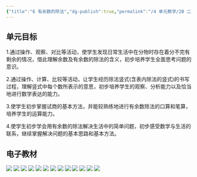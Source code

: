 ```yaml
---
{"title":"6 有余数的除法","dg-publish":true,"permalink":"/4 单元教学/2B 二下/6 有余数的除法/","dgPassFrontmatter":true,"noteIcon":""}
---
```



## 单元目标

1.通过操作、观察、对比等活动，使学生发现日常生活中在分物时存在着分不完有剩余的情况，借此理解余数及有余数的除法的含义，初步培养学生全面思考问题的意识。

2.通过操作、计算、比较等活动，让学生经历除法竖式(含表内除法的竖式)的书写过程，理解竖式中每个数所表示的意思，初步培养学生的观察、分析能力以及恰当地进行数学表达的能力。

3.使学生初步掌握试商的基本方法，并能较熟练地进行有余数除法的口算和笔算，培养学生的运算能力。

4.使学生初步学会用有余数的除法解决生活中的简单问题，初步感受数学与生活的联系，继续掌握解决问题的基本思路和基本方法。

## 电子教材

<p class="grid-4">
	<img loading="lazy" decoding="async" src="https://book.pep.com.cn/1221001202131/files/mobile/63.jpg">
	<img loading="lazy" decoding="async" src="https://book.pep.com.cn/1221001202131/files/mobile/64.jpg">
	<img loading="lazy" decoding="async" src="https://book.pep.com.cn/1221001202131/files/mobile/65.jpg">
	<img loading="lazy" decoding="async" src="https://book.pep.com.cn/1221001202131/files/mobile/66.jpg">
	<img loading="lazy" decoding="async" src="https://book.pep.com.cn/1221001202131/files/mobile/67.jpg">
	<img loading="lazy" decoding="async" src="https://book.pep.com.cn/1221001202131/files/mobile/68.jpg">
	<img loading="lazy" decoding="async" src="https://book.pep.com.cn/1221001202131/files/mobile/69.jpg">
	<img loading="lazy" decoding="async" src="https://book.pep.com.cn/1221001202131/files/mobile/70.jpg">
	<img loading="lazy" decoding="async" src="https://book.pep.com.cn/1221001202131/files/mobile/71.jpg">
	<img loading="lazy" decoding="async" src="https://book.pep.com.cn/1221001202131/files/mobile/72.jpg">
	<img loading="lazy" decoding="async" src="https://book.pep.com.cn/1221001202131/files/mobile/73.jpg">
	<img loading="lazy" decoding="async" src="https://book.pep.com.cn/1221001202131/files/mobile/74.jpg">
	<img loading="lazy" decoding="async" src="https://book.pep.com.cn/1221001202131/files/mobile/75.jpg">
</p>
